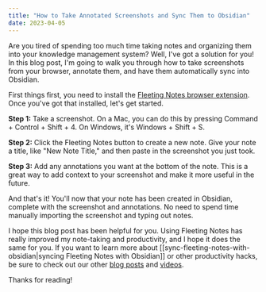 ```yaml
---
title: "How to Take Annotated Screenshots and Sync Them to Obsidian"
date: 2023-04-05
---
```

Are you tired of spending too much time taking notes and organizing them into your knowledge management system? Well, I've got a solution for you! In this blog post, I'm going to walk you through how to take screenshots from your browser, annotate them, and have them automatically sync into Obsidian.

First things first, you need to install the [Fleeting Notes browser extension](https://chrome.google.com/webstore/detail/fleeting-notes/gcplhmogdjioeaenmehmapbdonklmdnc). Once you've got that installed, let's get started.

**Step 1:** Take a screenshot. On a Mac, you can do this by pressing Command + Control + Shift + 4. On Windows, it's Windows + Shift + S.

**Step 2:** Click the Fleeting Notes button to create a new note. Give your note a title, like "New Note Title," and then paste in the screenshot you just took.

**Step 3:** Add any annotations you want at the bottom of the note. This is a great way to add context to your screenshot and make it more useful in the future.

And that's it! You'll now  that your note has been created in Obsidian, complete with the screenshot and annotations. No need to spend time manually importing the screenshot and typing out notes.

I hope this blog post has been helpful for you. Using Fleeting Notes has really improved my note-taking and productivity, and I hope it does the same for you. If you want to learn more about [[sync-fleeting-notes-with-obsidian|syncing Fleeting Notes with Obsidian]] or other productivity hacks, be sure to check out our other [blog posts](https://www.fleetingnotes.app/posts/1) and [videos](https://www.youtube.com/@ithinkwong).

Thanks for reading!

